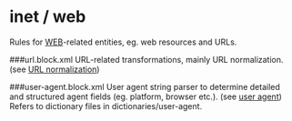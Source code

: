 inet / web
==========

Rules for [WEB](http://en.wikipedia.org/wiki/World_Wide_Web)-related entities, eg. web resources and URLs.

###url.block.xml
URL-related transformations, mainly URL normalization.
(see [URL normalization](http://en.wikipedia.org/wiki/URL_normalization))

###user-agent.block.xml
User agent string parser to determine detailed and structured agent fields (eg. platform, browser etc.).
(see [user agent](http://en.wikipedia.org/wiki/User_agent))
Refers to dictionary files in dictionaries/user-agent.

